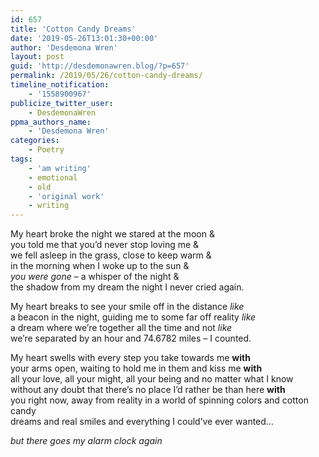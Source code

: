 ```yaml
---
id: 657
title: 'Cotton Candy Dreams'
date: '2019-05-26T13:01:30+00:00'
author: 'Desdemona Wren'
layout: post
guid: 'http://desdemonawren.blog/?p=657'
permalink: /2019/05/26/cotton-candy-dreams/
timeline_notification:
    - '1558900967'
publicize_twitter_user:
    - DesdemonaWren
ppma_authors_name:
    - 'Desdemona Wren'
categories:
    - Poetry
tags:
    - 'am writing'
    - emotional
    - old
    - 'original work'
    - writing
---
```


My heart broke the night we stared at the moon &amp;  
you told me that you’d never stop loving me &amp;  
we fell asleep in the grass, close to keep warm &amp;  
in the morning when I woke up to the sun &amp;   
*you were gone* – a whisper of the night &amp;  
the shadow from my dream the night I never cried again.  
  
My heart breaks to see your smile off in the distance *like*  
a beacon in the night, guiding me to some far off reality *like*  
a dream where we’re together all the time and not *like*  
we’re separated by an hour and 74.6782 miles – I counted.  
  
My heart swells with every step you take towards me **with**  
your arms open, waiting to hold me in them and kiss me **with**  
all your love, all your might, all your being and no matter what I know  
without any doubt that there’s no place I’d rather be than here **with**  
you right now, away from reality in a world of spinning colors and cotton candy  
dreams and real smiles and everything I could’ve ever wanted…  
  
*but there goes my alarm clock again*